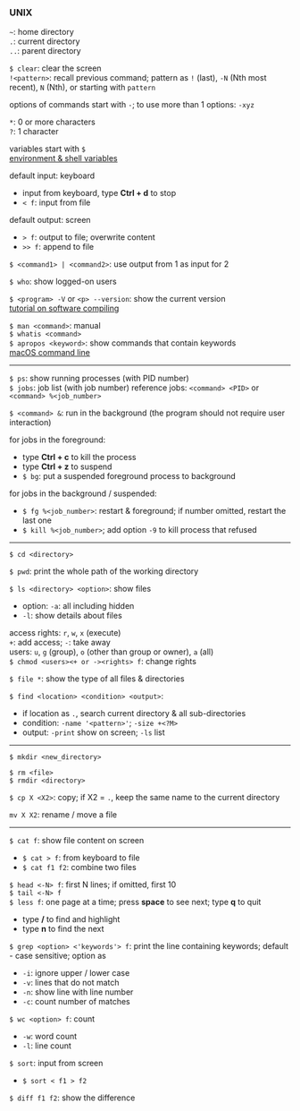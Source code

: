 ### UNIX

`~`: home directory  
`.`: current directory  
`..`: parent directory

`$ clear`: clear the screen  
`!<pattern>`: recall previous command; pattern as `!` (last), `-N` (Nth most recent), `N` (Nth), or starting with `pattern`

options of commands start with `-`; to use more than 1 options: `-xyz`

`*`: 0 or more characters  
`?`: 1 character

variables start with `$`  
[environment & shell variables](http://www.ee.surrey.ac.uk/Teaching/Unix/unix8.html)

default input: keyboard
* input from keyboard, type **Ctrl + d** to stop
* `< f`: input from file

default output: screen
* `> f`: output to file; overwrite content
* `>> f`: append to file

`$ <command1> | <command2>`: use output from 1 as input for 2  

`$ who`: show logged-on users

`$ <program> -V` or `<p> --version`: show the current version  
[tutorial on software compiling](http://www.ee.surrey.ac.uk/Teaching/Unix/unix7.html)

`$ man <command>`: manual  
`$ whatis <command>`  
`$ apropos <keyword>`: show commands that contain keywords  
[macOS command line](https://ss64.com/osx/)

---

`$ ps`: show running processes (with PID number)  
`$ jobs`: job list (with job number)
reference jobs: `<command> <PID>` or `<command> %<job_number>`

`$ <command> &`: run in the background (the program should not require user interaction)

for jobs in the foreground:
* type **Ctrl + c** to kill the process  
* type **Ctrl + z** to suspend
* `$ bg`: put a suspended foreground process to background

for jobs in the background / suspended:
* `$ fg %<job_number>`: restart & foreground; if number omitted, restart the last one
* `$ kill %<job_number>`; add option `-9` to kill process that refused

---

`$ cd <directory>`

`$ pwd`: print the whole path of the working directory

`$ ls <directory> <option>`: show files  
  * option: `-a`: all including hidden
  * `-l`: show details about files

access rights: `r`, `w`, `x` (execute)  
`+`: add access; `-`: take away  
users: `u`, `g` (group), `o` (other than group or owner), `a` (all)  
`$ chmod <users><+ or -><rights> f`: change rights

`$ file *`: show the type of all files & directories

`$ find <location> <condition> <output>`:
* if location as `.`, search current directory & all sub-directories
* condition: `-name '<pattern>'`; `-size +<?M>`
* output: `-print` show on screen; `-ls` list

---

`$ mkdir <new_directory>`

`$ rm <file>`  
`$ rmdir <directory>`

`$ cp X <X2>`: copy; if X2 = `.`, keep the same name to the current directory

`mv X X2`: rename / move a file

---

`$ cat f`: show file content on screen  
* `$ cat > f`: from keyboard to file
* `$ cat f1 f2`: combine two files

`$ head <-N> f`: first N lines; if omitted, first 10  
`$ tail <-N> f`  
`$ less f`: one page at a time; press **space** to see next; type **q** to quit  
  * type **/<keyword>** to find and highlight
  * type **n** to find the next

`$ grep <option> <'keywords'> f`: print the line containing keywords; default - case sensitive; option as
  * `-i`: ignore upper / lower case
  * `-v`: lines that do not match
  * `-n`: show line with line number
  * `-c`: count number of matches

`$ wc <option> f`: count
  * `-w`: word count
  * `-l`: line count

`$ sort`: input from screen
* `$ sort < f1 > f2`

`$ diff f1 f2`: show the difference
